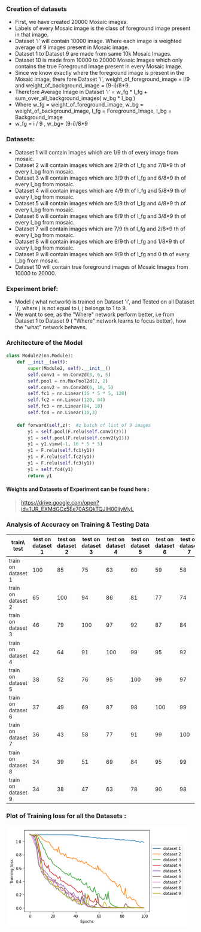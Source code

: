 ### Creation of datasets
- First, we have created 20000 Mosaic images.
- Labels of every Mosaic image is the class of foreground image present in that image.
- Dataset 'i' will contain 10000 image. Where each image is weighted average of 9 images present in Mosaic image. 
- Dataset 1 to Dataset 9 are made from same 10k Mosaic Images.
- Dataset 10 is made from 10000 to 20000 Mosaic Images which only contains the true Foreground Image present in every Mosaic Image.
- Since we know exactly where the foreground image is present in the Mosaic image, there fore Dataset 'i', weight_of_foreground_image = i/9 and weight_of_background_image = (9-i)/8*9. 
- Therefore Average Image in Dataset 'i' = w_fg * I_fg + sum_over_all_background_images( w_bg * I_bg ) 
- Where w_fg = weight_of_foreground_image, w_bg = weight_of_background_image, I_fg = Foreground_Image, I_bg = Background_Image
- w_fg = i / 9 , w_bg= (9-i)/8*9

### Datasets:
- Dataset 1 will contain images which are 1/9 th of every image from mosaic.
- Dataset 2 will contain images which are 2/9 th of I_fg and 7/8*9 th of every I_bg from mosaic.
- Dataset 3 will contain images which are 3/9 th of I_fg and 6/8*9 th of every I_bg from mosaic.
- Dataset 4 will contain images which are 4/9 th of I_fg and 5/8*9 th of every I_bg from mosaic.
- Dataset 5 will contain images which are 5/9 th of I_fg and 4/8*9 th of every I_bg from mosaic.
- Dataset 6 will contain images which are 6/9 th of I_fg and 3/8*9 th of every I_bg from mosaic.
- Dataset 7 will contain images which are 7/9 th of I_fg and 2/8*9 th of every I_bg from mosaic.
- Dataset 8 will contain images which are 8/9 th of I_fg and 1/8*9 th of every I_bg from mosaic.
- Dataset 9 will contain images which are 9/9 th of I_fg and 0 th of every I_bg from mosaic.
- Dataset 10 will contain true foreground images of Mosaic Images from 10000 to 20000.

### Experiment brief:
- Model ( what network) is trained on Dataset 'i', and Tested on all Dataset 'j', where j is not equal to i, j belongs to 1 to 9.
- We want to see, as the "Where" network perform better, i.e from Dataset 1 to Dataset 9 ( "Where" network learns to focus better),  how the "what" network behaves.

### Architecture of the Model
```python
class Module2(nn.Module):
    def __init__(self):
        super(Module2, self).__init__()
        self.conv1 = nn.Conv2d(3, 6, 5)
        self.pool = nn.MaxPool2d(2, 2)
        self.conv2 = nn.Conv2d(6, 16, 5)
        self.fc1 = nn.Linear(16 * 5 * 5, 120)
        self.fc2 = nn.Linear(120, 84)
        self.fc3 = nn.Linear(84, 10)
        self.fc4 = nn.Linear(10,3)

    def forward(self,z):  #z batch of list of 9 images
        y1 = self.pool(F.relu(self.conv1(z)))
        y1 = self.pool(F.relu(self.conv2(y1)))
        y1 = y1.view(-1, 16 * 5 * 5)
        y1 = F.relu(self.fc1(y1))
        y1 = F.relu(self.fc2(y1))
        y1 = F.relu(self.fc3(y1))
        y1 = self.fc4(y1)
        return y1
```

#### Weights and Datasets of Experiment can be found here :
>https://drive.google.com/open?id=1UR_EXMdGCx5Ee70ASQkTQJIH00IiyMyL


### Analysis of Accuracy on Training & Testing Data

| train\ test  | test on dataset 1 | test on dataset 2 | test on dataset 3 | test on dataset 4 | test on dataset 5 | test on dataset 6 | test on dataset 7 | test on dataset 8 | test on dataset 9| test on dataset 10 |
|----------|-----|-----|-----|-----|-----|-----|-----|-----|----|----|
| train on dataset 1      | 100 | 85 | 75 | 63 | 60 | 59 | 58 | 57 | 56 | 55 |
| train on dataset 2      | 65 | 100 | 94 | 86 | 81 | 77 | 74 | 72 | 70 | 68 |
| train on dataset 3      | 46 | 79 | 100 | 97 | 92 | 87 | 84 | 81 | 78 | 74 |     
| train on dataset 4      | 42 | 64 | 91 | 100 | 99 | 95 | 92 | 89 | 86 | 80 |
| train on dataset 5      | 38 | 52 | 76 | 95 | 100 | 99 | 97 | 94 | 90 | 84 |
| train on dataset 6      | 37 | 49 | 69 | 87 | 98 | 100 | 99 | 98 | 96 | 87 |
| train on dataset 7      | 36 | 43 | 58 | 77 | 91 | 99 | 100 | 99 | 98 | 91 |
| train on dataset 8      | 34 | 39 | 51 | 69 | 84 | 95 | 99 | 100 | 99 | 92 |
| train on dataset 9      | 34 | 38 | 47 | 63 | 78 | 90 | 98 | 99 | 100 | 91 |


### Plot of Training loss for all the Datasets :
 ![](training_loss_10k_cnn.png)
